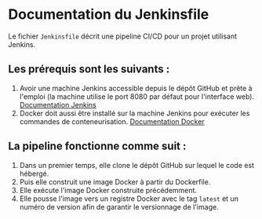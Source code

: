 # Documentation du Jenkinsfile

Le fichier `Jenkinsfile` décrit une pipeline CI/CD pour un projet utilisant Jenkins.

## Les prérequis sont les suivants :

1. Avoir une machine Jenkins accessible depuis le dépôt GitHub et prête à l'emploi (la machine utilise le port 8080 par défaut pour l'interface web). [Documentation Jenkins](https://www.jenkins.io/doc/book/installing/)
2. Docker doit aussi être installé sur la machine Jenkins pour exécuter les commandes de conteneurisation. [Documentation Docker](https://docs.docker.com/get-started/get-docker/)


## La pipeline fonctionne comme suit :

1. Dans un premier temps, elle clone le dépôt GitHub sur lequel le code est hébergé.
2. Puis elle construit une image Docker à partir du Dockerfile.
3. Elle exécute l'image Docker construite précédemment.
4. Elle pousse l'image vers un registre Docker avec le tag `latest` et un numéro de version afin de garantir le versionnage de l'image.
